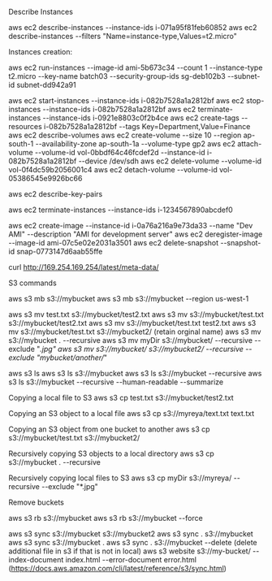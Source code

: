 Describe Instances

aws ec2 describe-instances --instance-ids i-071a95f81feb60852 aws ec2
describe-instances --filters "Name=instance-type,Values=t2.micro"

Instances creation:

aws ec2 run-instances --image-id ami-5b673c34 --count 1 --instance-type
t2.micro --key-name batch03 --security-group-ids sg-deb102b3 --subnet-id
subnet-dd942a91

aws ec2 start-instances --instance-ids i-082b7528a1a2812bf aws ec2
stop-instances --instance-ids i-082b7528a1a2812bf aws ec2
terminate-instances --instance-ids i-0921e8803c0f2b4ce aws ec2
create-tags --resources i-082b7528a1a2812bf --tags
Key=Department,Value=Finance aws ec2 describe-volumes aws ec2
create-volume --size 10 --region ap-south-1 --availability-zone
ap-south-1a --volume-type gp2 aws ec2 attach-volume --volume-id
vol-0bbdf64c46fcdef2d --instance-id i-082b7528a1a2812bf --device
/dev/sdh aws ec2 delete-volume --volume-id vol-0f4dc59b2056001c4 aws ec2
detach-volume --volume-id vol-05386545e9926bc66

aws ec2 describe-key-pairs

aws ec2 terminate-instances --instance-ids i-1234567890abcdef0

aws ec2 create-image --instance-id i-0a76a216a9e73da33 --name "Dev AMI"
--description "AMI for development server" aws ec2 deregister-image
--image-id ami-07c5e02e2031a3501 aws ec2 delete-snapshot --snapshot-id
snap-0773147d6aab55ffe

curl http://169.254.169.254/latest/meta-data/

S3 commands

aws s3 mb s3://mybucket aws s3 mb s3://mybucket --region us-west-1

aws s3 mv test.txt s3://mybucket/test2.txt aws s3 mv
s3://mybucket/test.txt s3://mybucket/test2.txt aws s3 mv
s3://mybucket/test.txt test2.txt aws s3 mv s3://mybucket/test.txt
s3://mybucket2/ (retain orginal name) aws s3 mv s3://mybucket .
--recursive aws s3 mv myDir s3://mybucket/ --recursive --exclude "*.jpg"
aws s3 mv s3://mybucket/ s3://mybucket2/ --recursive --exclude
"mybucket/another/*"

aws s3 ls aws s3 ls s3://mybucket aws s3 ls s3://mybucket --recursive
aws s3 ls s3://mybucket --recursive --human-readable --summarize

Copying a local file to S3 aws s3 cp test.txt s3://mybucket/test2.txt

Copying an S3 object to a local file aws s3 cp s3://myreya/text.txt
text.txt

Copying an S3 object from one bucket to another aws s3 cp
s3://mybucket/test.txt s3://mybucket2/

Recursively copying S3 objects to a local directory aws s3 cp
s3://mybucket . --recursive

Recursively copying local files to S3 aws s3 cp myDir s3://myreya/
--recursive --exclude "\*.jpg"

Remove buckets

aws s3 rb s3://mybucket aws s3 rb s3://mybucket --force

aws s3 sync s3://mybucket s3://mybucket2 aws s3 sync . s3://mybucket aws
s3 sync s3://mybucket . aws s3 sync . s3://mybucket --delete (delete
additional file in s3 if that is not in local) aws s3 website
s3://my-bucket/ --index-document index.html --error-document error.html
(https://docs.aws.amazon.com/cli/latest/reference/s3/sync.html)
